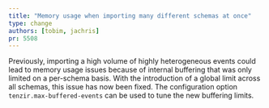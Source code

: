 ```yaml
---
title: "Memory usage when importing many different schemas at once"
type: change
authors: [tobim, jachris]
pr: 5508
---
```


Previously, importing a high volume of highly heterogeneous events could lead to
memory usage issues because of internal buffering that was only limited on a
per-schema basis. With the introduction of a global limit across all schemas,
this issue has now been fixed. The configuration option
`tenzir.max-buffered-events` can be used to tune the new buffering limits.
